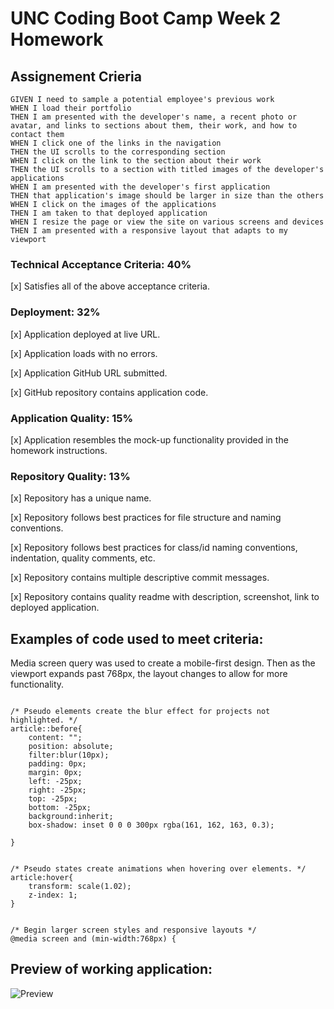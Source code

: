 # UNC Coding Boot Camp Week 2 Homework

## Assignement Crieria

```
GIVEN I need to sample a potential employee's previous work
WHEN I load their portfolio
THEN I am presented with the developer's name, a recent photo or avatar, and links to sections about them, their work, and how to contact them
WHEN I click one of the links in the navigation
THEN the UI scrolls to the corresponding section
WHEN I click on the link to the section about their work
THEN the UI scrolls to a section with titled images of the developer's applications
WHEN I am presented with the developer's first application
THEN that application's image should be larger in size than the others
WHEN I click on the images of the applications
THEN I am taken to that deployed application
WHEN I resize the page or view the site on various screens and devices
THEN I am presented with a responsive layout that adapts to my viewport
```

### Technical Acceptance Criteria: 40%

[x] Satisfies all of the above acceptance criteria.

### Deployment: 32%

[x] Application deployed at live URL.

[x] Application loads with no errors.

[x] Application GitHub URL submitted.

[x] GitHub repository contains application code.

### Application Quality: 15%

[x] Application resembles the mock-up functionality provided in the homework instructions.

### Repository Quality: 13%

[x] Repository has a unique name.

[x] Repository follows best practices for file structure and naming conventions.

[x] Repository follows best practices for class/id naming conventions, indentation, quality comments, etc.

[x] Repository contains multiple descriptive commit messages.

[x] Repository contains quality readme with description, screenshot, link to deployed application.


## Examples of code used to meet criteria:

Media screen query was used to create a mobile-first design.  Then as the viewport expands past 768px, the layout changes to allow for more functionality.

```

/* Pseudo elements create the blur effect for projects not highlighted. */
article::before{
    content: "";
    position: absolute;
    filter:blur(10px);
    padding: 0px;
    margin: 0px;
    left: -25px;
    right: -25px;
    top: -25px; 
    bottom: -25px;
    background:inherit;
    box-shadow: inset 0 0 0 300px rgba(161, 162, 163, 0.3);
    
}
```


```

/* Pseudo states create animations when hovering over elements. */
article:hover{
    transform: scale(1.02);
    z-index: 1;
}
```

```

/* Begin larger screen styles and responsive layouts */
@media screen and (min-width:768px) {
```

## Preview of working application:
![Preview](./assets/images/preview.gif)
